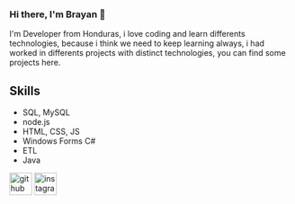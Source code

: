 ### Hi there, I'm Brayan 👋

I'm Developer from Honduras, i love coding and learn differents technologies, because  i think we need to keep learning always, i had worked in differents projects with distinct technologies, you can find some projects here.

## Skills 
* SQL, MySQL 
* node.js 
* HTML, CSS, JS
* Windows Forms C# 
* ETL 
* Java

<!--
**brayan200014/brayan200014** is a ✨ _special_ ✨ repository because its `README.md` (this file) appears on your GitHub profile.

Here are some ideas to get you started:

- 🔭 I’m currently working on ...
- 🌱 I’m currently learning ...
- 👯 I’m looking to collaborate on ...
- 🤔 I’m looking for help with ...
- 💬 Ask me about ...
- 📫 How to reach me: ...
- 😄 Pronouns: ...
- ⚡ Fun fact: ...
-->

[<img src='https://cdn.jsdelivr.net/npm/simple-icons@3.0.1/icons/github.svg' alt='github' height='40'>](https://github.com/brayan200014)  [<img src='https://cdn.jsdelivr.net/npm/simple-icons@3.0.1/icons/instagram.svg' alt='instagram' height='40'>](https://www.instagram.com/josue14saravia/) 
 
